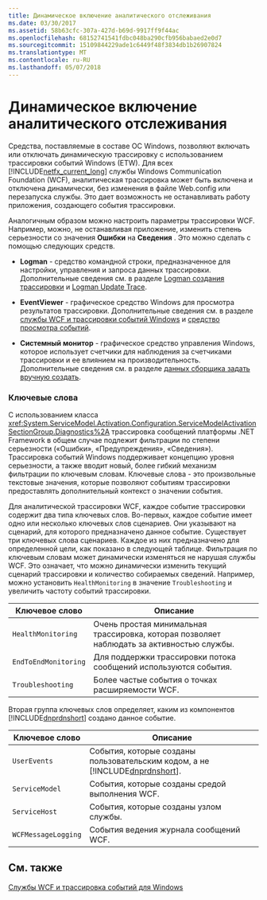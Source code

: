 ```yaml
---
title: Динамическое включение аналитического отслеживания
ms.date: 03/30/2017
ms.assetid: 58b63cfc-307a-427d-b69d-9917ff9f44ac
ms.openlocfilehash: 68152741541fdbc048ba290cfb956babaed2e0d7
ms.sourcegitcommit: 15109844229ade1c6449f48f3834db1b26907824
ms.translationtype: MT
ms.contentlocale: ru-RU
ms.lasthandoff: 05/07/2018
---
```

# <a name="dynamically-enabling-analytic-tracing"></a>Динамическое включение аналитического отслеживания
Средства, поставляемые в составе ОС Windows, позволяют включать или отключать динамическую трассировку с использованием трассировки событий Windows (ETW). Для всех [!INCLUDE[netfx_current_long](../../../../../includes/netfx-current-long-md.md)] службы Windows Communication Foundation (WCF), аналитическая трассировка может быть включена и отключена динамически, без изменения в файле Web.config или перезапуска службы. Это дает возможность не останавливать работу приложения, создающего события трассировки.  
  
 Аналогичным образом можно настроить параметры трассировки WCF. Например, можно, не останавливая приложение, изменить степень серьезности со значения **Ошибки** на **Сведения** . Это можно сделать с помощью следующих средств.  
  
-   **Logman** - средство командной строки, предназначенное для настройки, управления и запроса данных трассировки. Дополнительные сведения см. в разделе [Logman создания трассировки](http://go.microsoft.com/fwlink/?LinkId=165426) и [Logman Update Trace](http://go.microsoft.com/fwlink/?LinkId=165427).  
  
-   **EventViewer** - графическое средство Windows для просмотра результатов трассировки. Дополнительные сведения см. в разделе [службы WCF и трассировки событий Windows](../../../../../docs/framework/wcf/samples/wcf-services-and-event-tracing-for-windows.md) и [средство просмотра событий](http://go.microsoft.com/fwlink/?LinkId=165428).  
  
-   **Системный монитор** - графическое средство управления Windows, которое использует счетчики для наблюдения за счетчиками трассировки и ее влиянием на производительность. Дополнительные сведения см. в разделе [данных сборщика задать вручную создать](http://go.microsoft.com/fwlink/?LinkId=165429).  
  
### <a name="keywords"></a>Ключевые слова  
 С использованием класса <xref:System.ServiceModel.Activation.Configuration.ServiceModelActivationSectionGroup.Diagnostics%2A> трассировка сообщений платформы .NET Framework в общем случае подлежит фильтрации по степени серьезности («Ошибки», «Предупреждения», «Сведения»). Трассировка событий Windows поддерживает концепцию уровня серьезности, а также вводит новый, более гибкий механизм фильтрации по ключевым словам. Ключевые слова - это произвольные текстовые значения, которые позволяют событиям трассировки предоставлять дополнительный контекст о значении события.  
  
 Для аналитической трассировки WCF, каждое событие трассировки содержит два типа ключевых слов. Во-первых, каждое событие имеет одно или несколько ключевых слов сценариев. Они указывают на сценарий, для которого предназначено данное событие. Существует три ключевых слова сценариев. Каждое из них предназначено для определенной цели, как показано в следующей таблице. Фильтрация по ключевым словам может динамически изменяться не нарушая службы WCF. Это означает, что можно динамически изменить текущий сценарий трассировки и количество собираемых сведений. Например, можно установить `HealthMonitoring` в значение `Troubleshooting` и увеличить частоту событий трассировки.  
  
|Ключевое слово|Описание|  
|-------------|-----------------|  
|`HealthMonitoring`|Очень простая минимальная трассировка, которая позволяет наблюдать за активностью службы.|  
|`EndToEndMonitoring`|Для поддержки трассировки потока сообщений используются события.|  
|`Troubleshooting`|Более частые события о точках расширяемости WCF.|  
  
 Вторая группа ключевых слов определяет, каким из компонентов [!INCLUDE[dnprdnshort](../../../../../includes/dnprdnshort-md.md)] создано данное событие.  
  
|Ключевое слово|Описание|  
|-------------|-----------------|  
|`UserEvents`|События, которые созданы пользовательским кодом, а не [!INCLUDE[dnprdnshort](../../../../../includes/dnprdnshort-md.md)].|  
|`ServiceModel`|События, которые созданы средой выполнения WCF.|  
|`ServiceHost`|События, которые созданы узлом службы.|  
|`WCFMessageLogging`|События ведения журнала сообщений WCF.|  
  
## <a name="see-also"></a>См. также  
 [Службы WCF и трассировка событий для Windows](../../../../../docs/framework/wcf/samples/wcf-services-and-event-tracing-for-windows.md)
